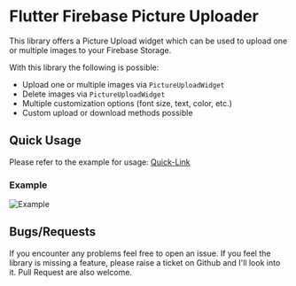 
# Flutter Firebase Picture Uploader

This library offers a Picture Upload widget which can be used to upload one or multiple images to your Firebase Storage.

With this library the following is possible:
- Upload one or multiple images via `PictureUploadWidget`
- Delete images via `PictureUploadWidget`
- Multiple customization options (font size, text, color, etc.)
- Custom upload or download methods possible

## Quick Usage

Please refer to the example for usage: [Quick-Link](https://github.com/Rodiii/flutter_firebase_picture_uploader/blob/master/example/lib/main.dart)

### Example
![Example](https://github.com/Rodiii/flutter_firebase_picture_uploader/raw/master/example_screenshot.png)

## Bugs/Requests
If you encounter any problems feel free to open an issue. If you feel the library is
missing a feature, please raise a ticket on Github and I'll look into it.
Pull Request are also welcome.
